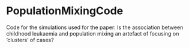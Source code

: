 # PopulationMixingCode
Code for the simulations used for the paper: Is the association between childhood leukaemia and population mixing an artefact of focusing on ‘clusters’ of cases?

